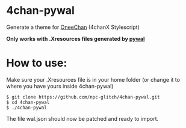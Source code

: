 # 4chan-pywal
Generate a theme for  <a href="https://github.com/KevinParnell/OneeChan">OneeChan</a> (4chanX Stylescript)

**Only works with .Xresources files generated by <a href="https://github.com/dylanaraps/pywal">pywal</a>**

<h1>How to use:</h1>
Make sure your .Xresources file is in your home folder (or change it to where you have yours inside 4chan-pywal)

```
$ git clone https://github.com/npc-glitch/4chan-pywal.git
$ cd 4chan-pywal
$ ./4chan-pywal
```

The file wal.json should now be patched and ready to import.
